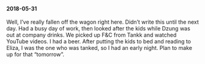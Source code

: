 #### 2018-05-31

Well, I’ve really fallen off the wagon right here. Didn’t write this until the next day. Had a busy day of work, then looked after the kids while Dzung was out at company drinks. We picked up F&C from Tankk and watched YouTube videos. I had a beer. After putting the kids to bed and reading to Eliza, I was the one who was tanked, so I had an early night. Plan to make up for that “tomorrow”.